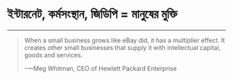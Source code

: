 









# 

# 

# 

# ইন্টারনেট, কর্মসংস্থান, জিডিপি = মানুষের মুক্তি

---

> When a small business grows like eBay did, it has a multiplier effect. It creates other small businesses that supply it with intellectual capital, goods and services.
>
> -—Meg Whitman, CEO of Hewlett Packard Enterprise



